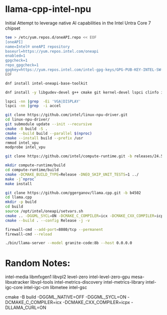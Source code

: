 # llama-cpp-intel-npu

Initial Attempt to leverage native AI capabilities in the Intel Untra Core 7 chipset

```bash
tee > /etc/yum.repos.d/oneAPI.repo << EOF
[oneAPI]
name=Intel® oneAPI repository
baseurl=https://yum.repos.intel.com/oneapi
enabled=1
gpgcheck=1
repo_gpgcheck=1
gpgkey=https://yum.repos.intel.com/intel-gpg-keys/GPG-PUB-KEY-INTEL-SW-PRODUCTS.PUB
EOF

dnf install intel-oneapi-base-toolkit

dnf install -y libgudev-devel g++ cmake git kernel-devel lspci clinfo intel-level-zero oneapi-level-zero oneapi-level-zero-devel intel-igc-devel.x86_64 intel-gmmlib-devel ninja-build  intel-opencl-clang-devel libcurl-devel intel-opencl mesa-dri-drivers mesa-vulkan-drivers mesa-vdpau-drivers mesa-libEGL mesa-libgbm mesa-libGL mesa-libxatracker libvpl-tools libva libva-utils intel-gmmlib intel-ocloc intel-metee intel-metee-devel

lspci -nn |grep  -Ei 'VGA|DISPLAY'
lspci -nn |grep  -i accel

git clone https://github.com/intel/linux-npu-driver.git
cd linux-npu-driver/
git submodule update --init --recursive
cmake -B build -S .
cmake --build build --parallel $(nproc)
cmake --install build --prefix /usr
rmmod intel_vpu
modprobe intel_vpu

git clone https://github.com/intel/compute-runtime.git -b releases/24.52

mkdir compute-runtime/build
cd compute-runtime/build
cmake -DCMAKE_BUILD_TYPE=Release -DNEO_SKIP_UNIT_TESTS=1 ../
make -j`nproc`
make install

git clone https://github.com/ggerganov/llama.cpp.git -b b4502
cd llama.cpp
mkdir -p build
cd build
source /opt/intel/oneapi/setvars.sh
cmake .. -DGGML_SYCL=ON -DCMAKE_C_COMPILER=icx -DCMAKE_CXX_COMPILER=icpx -DGGML_SYCL_F16=ON -DLLAMA_CURL=ON -DGGML_NATIVE=OFF -DGGML_CCACHE=OFF
cmake --build . --config Release -j -v

firewall-cmd --add-port=8080/tcp --permanent
firewall-cmd --reload

./bin/llama-server --model granite-code:8b --host 0.0.0.0
```

# Random Notes:

intel-media libmfxgen1 libvpl2 level-zero intel-level-zero-gpu mesa-libxatracker libvpl-tools intel-metrics-discovery intel-metrics-library intel-igc-core intel-igc-cm libmetee intel-gsc

cmake -B build -DGGML_NATIVE=OFF -DGGML_SYCL=ON -DCMAKE_C_COMPILER=icx -DCMAKE_CXX_COMPILER=icpx -DLLAMA_CURL=ON
